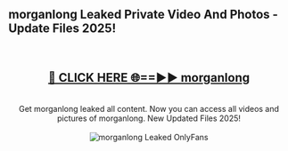 <h2>morganlong Leaked Private Video And Photos - Update Files 2025!</h2>
<br>
<div align="center">
<h2><a href="https://top-ai-tools.click/QrbHav" rel="nofollow">🔴 CLICK HERE 🌐==►► morganlong</a></h2>
<br>
Get morganlong leaked all content. Now you can access all videos and pictures of morganlong. New Updated Files 2025!
<br>
<br>
<a href="https://top-ai-tools.click/QrbHav" rel="nofollow" data-target="animated-image.originalLink"><img src="https://i.ibb.co.com/WyWwxjT/player-gif2.gif" alt="morganlong Leaked  OnlyFans" style="max-width: 100%; display: inline-block;" data-target="animated-image.originalImage"></a>
</div>
<br>